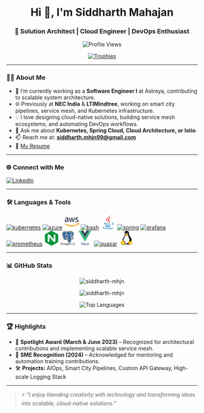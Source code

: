 <h1 align="center">Hi 👋, I'm Siddharth Mahajan</h1>
<h3 align="center">🚀 Solution Architect | Cloud Engineer | DevOps Enthusiast</h3>

<p align="center">
  <img src="https://komarev.com/ghpvc/?username=siddharth-mhjn&label=Profile%20Views&color=0e75b6&style=flat" alt="Profile Views" />
</p>

<p align="center">
  <a href="https://github.com/ryo-ma/github-profile-trophy"><img src="https://github-profile-trophy.vercel.app/?username=siddharth-mhjn&theme=flat&row=1&column=7" alt="Trophies" /></a>
</p>

---

### 👨‍💻 About Me

- 🔭 I’m currently working as a **Software Engineer I** at Astreya, contributing to scalable system architecture.
- 🌐 Previously at **NEC India** & **LTIMindtree**, working on smart city pipelines, service mesh, and Kubernetes infrastructure.
- 💡 I love designing cloud-native solutions, building service mesh ecosystems, and automating DevOps workflows.
- 💬 Ask me about **Kubernetes, Spring Cloud, Cloud Architecture, or Istio**.
- 📫 Reach me at: **siddharth.mhjn99@gmail.com**
- 📄 [My Resume](https://drive.google.com/file/d/130ZKWoDPorxB-HnExiBcTIvhKsa6M6oH/view)

---

### 🌐 Connect with Me

<p align="left">
  <a href="https://linkedin.com/in/siddharth-mhjn" target="_blank">
    <img src="https://raw.githubusercontent.com/rahuldkjain/github-profile-readme-generator/master/src/images/icons/Social/linked-in-alt.svg" alt="LinkedIn" height="30" width="40" />
  </a>
</p>

---

### 🛠️ Languages & Tools

<p align="left">
  <a href="https://kubernetes.io" target="_blank"><img src="https://www.vectorlogo.zone/logos/kubernetes/kubernetes-icon.svg" alt="kubernetes" width="40" height="40"/></a>
  <a href="https://azure.microsoft.com/" target="_blank"><img src="https://www.vectorlogo.zone/logos/microsoft_azure/microsoft_azure-icon.svg" alt="azure" width="40" height="40"/></a>
  <a href="https://aws.amazon.com/" target="_blank"><img src="https://raw.githubusercontent.com/devicons/devicon/master/icons/amazonwebservices/amazonwebservices-original-wordmark.svg" alt="aws" width="40" height="40"/></a>
  <a href="https://www.gnu.org/software/bash/" target="_blank"><img src="https://www.vectorlogo.zone/logos/gnu_bash/gnu_bash-icon.svg" alt="bash" width="40" height="40"/></a>
  <a href="https://www.java.com/" target="_blank"><img src="https://raw.githubusercontent.com/devicons/devicon/master/icons/java/java-original.svg" alt="java" width="40" height="40"/></a>
  <a href="https://spring.io/" target="_blank"><img src="https://www.vectorlogo.zone/logos/springio/springio-icon.svg" alt="spring" width="40" height="40"/></a>
  <a href="https://grafana.com/" target="_blank"><img src="https://www.vectorlogo.zone/logos/grafana/grafana-icon.svg" alt="grafana" width="40" height="40"/></a>
  <a href="https://prometheus.io/" target="_blank"><img src="https://www.vectorlogo.zone/logos/prometheusio/prometheusio-icon.svg" alt="prometheus" width="40" height="40"/></a>
  <a href="https://www.nginx.com/" target="_blank"><img src="https://raw.githubusercontent.com/devicons/devicon/master/icons/nginx/nginx-original.svg" alt="nginx" width="40" height="40"/></a>
  <a href="https://www.postgresql.org/" target="_blank"><img src="https://raw.githubusercontent.com/devicons/devicon/master/icons/postgresql/postgresql-original-wordmark.svg" alt="postgresql" width="40" height="40"/></a>
  <a href="https://vuejs.org/" target="_blank"><img src="https://raw.githubusercontent.com/devicons/devicon/master/icons/vuejs/vuejs-original-wordmark.svg" alt="vuejs" width="40" height="40"/></a>
  <a href="https://quasar.dev/" target="_blank"><img src="https://cdn.quasar.dev/logo/svg/quasar-logo.svg" alt="quasar" width="40" height="40"/></a>
  <a href="https://www.linux.org/" target="_blank"><img src="https://raw.githubusercontent.com/devicons/devicon/master/icons/linux/linux-original.svg" alt="linux" width="40" height="40"/></a>
</p>

---

### 📊 GitHub Stats

<p align="center">
  <img src="https://github-readme-stats.vercel.app/api?username=siddharth-mhjn&show_icons=true&theme=github_dark&locale=en" alt="siddharth-mhjn" />
</p>

<p align="center">
  <img src="https://github-readme-streak-stats.herokuapp.com/?user=siddharth-mhjn&theme=dark" alt="siddharth-mhjn" />
</p>

<p align="center">
  <img src="https://github-readme-stats.vercel.app/api/top-langs?username=siddharth-mhjn&show_icons=true&locale=en&layout=compact&theme=github_dark" alt="Top Languages" />
</p>

---

### 🏆 Highlights

- 🏅 **Spotlight Award (March & June 2023)** – Recognized for architectural contributions and implementing scalable service mesh.
- 🧠 **SME Recognition (2024)** – Acknowledged for mentoring and automation training contributions.
- 🛠️ **Projects:** AIOps, Smart City Pipelines, Custom API Gateway, High-scale Logging Stack

---

> ⚡ *“I enjoy blending creativity with technology and transforming ideas into scalable, cloud-native solutions.”*

